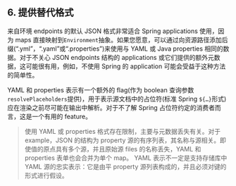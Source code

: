<section class="normal markdown-section">
<div id="content">
<h1>6. 提供替代格式</h1>
<div><ins class="adsbygoogle" style="display:block; text-align:center;" data-ad-layout="in-article" data-ad-format="fluid" data-ad-client="ca-pub-6108808167664152" data-ad-slot="6964403648"></ins>
<script>
(adsbygoogle = window.adsbygoogle || []).push({});
</script></div>
<div><p>来自环境 endpoints 的默认 JSON 格式非常适合 Spring applications 使用，因为 maps 直接映射到<code>Environment</code>抽象。如果您愿意，可以通过向资源路径添加后缀(“.yml”，“.yaml”或“.properties”)来使用与 YAML 或 Java properties 相同的数据。对于不关心 JSON endpoints 结构的 applications 或它们提供的额外元数据，这可能很有用，例如，不使用 Spring 的 application 可能会受益于这种方法的简单性。</p>
<p>YAML 和 properties 表示有一个额外的 flag(作为 boolean 查询参数<code>resolvePlaceholders</code>提供)，用于表示源文档中的占位符(标准 Spring <code>${…}</code>形式)应在渲染之前尽可能在输出中解析。对于不了解 Spring 占位符约定的消费者而言，这是一个有用的 feature。</p>
<blockquote><p>使用 YAML 或 properties 格式存在限制，主要与元数据丢失有关。对于 example，JSON 的结构为 property 源的有序列表，其名称与源相关。即使值的原点具有多个源，并且原始源 files 的名称丢失，YAML 和 properties 表单也会合并为单个 map。 YAML 表示不一定是支持存储库中 YAML 源的忠实表示：它是由平 property 源列表构成的，并且必须对键的形式进行假设。</p>
</blockquote>
</div>
</div>
</section>